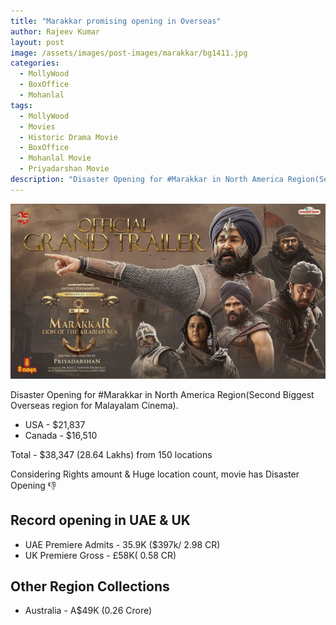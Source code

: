 ```yaml
---
title: "Marakkar promising opening in Overseas"
author: Rajeev Kumar
layout: post
image: /assets/images/post-images/marakkar/bg1411.jpg
categories:
  - MollyWood
  - BoxOffice
  - Mohanlal
tags:
  - MollyWood
  - Movies
  - Historic Drama Movie
  - BoxOffice
  - Mohanlal Movie
  - Priyadarshan Movie
description: "Disaster Opening for #Marakkar in North America Region(Second Biggest Overseas region for Malayalam Cinema)"
---
```


![Marakkar arabi kadalinte simham featured image](/assets/images/post-images/marakkar/bg1411.jpg)

Disaster Opening for #Marakkar in North America Region(Second Biggest Overseas region for Malayalam Cinema). 

- USA - $21,837
- Canada - $16,510

Total - $38,347 (28.64 Lakhs) from 150 locations

Considering Rights amount & Huge location count, movie has Disaster Opening 👎

## Record opening in UAE & UK

- UAE Premiere Admits - 35.9K ($397k/ 2.98 CR)
- UK Premiere Gross - £58K( 0.58 CR)

## Other Region Collections

- Australia - A$49K (0.26 Crore)
